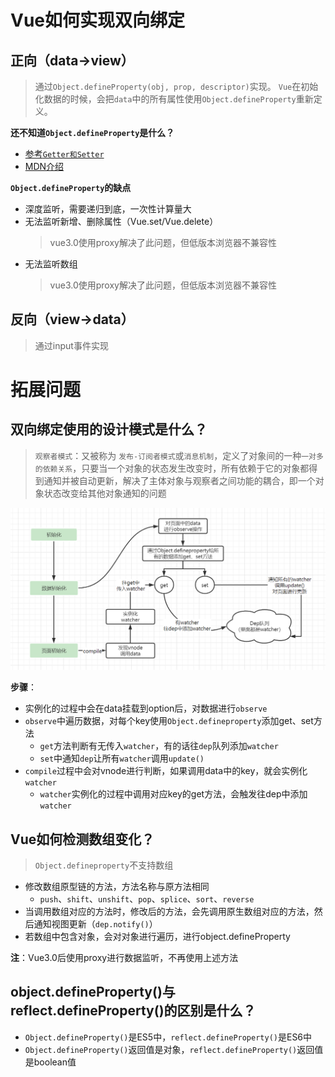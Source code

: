 # Vue如何实现双向绑定

## 正向（data->view）
> 通过`Object.defineProperty(obj, prop, descriptor)`实现。
> `Vue`在初始化数据的时候，会把`data`中的所有属性使用`Object.defineProperty`重新定义。

**还不知道`Object.defineProperty`是什么？**
+ [参考`Getter和Setter`](./../JS/07对象.md)
+ [MDN介绍](https://developer.mozilla.org/zh-CN/docs/Web/JavaScript/Reference/Global_Objects/Object/defineProperty)

**`Object.defineProperty`的缺点**
+ 深度监听，需要递归到底，一次性计算量大
+ 无法监听新增、删除属性（Vue.set/Vue.delete）
    > vue3.0使用proxy解决了此问题，但低版本浏览器不兼容性
+ 无法监听数组
    > vue3.0使用proxy解决了此问题，但低版本浏览器不兼容性

## 反向（view->data）
> 通过input事件实现

    
# 拓展问题

## 双向绑定使用的设计模式是什么？
> `观察者模式`：又被称为 `发布-订阅者模式`或`消息机制`，定义了对象间的一种`一对多的依赖关系`，只要当一个对象的状态发生改变时，所有依赖于它的对象都得到通知并被自动更新，解决了主体对象与观察者之间功能的耦合，即一个对象状态改变给其他对象通知的问题

![观察者模式](./../assets/imgs/Vue/观察者模式.png)

**步骤**：  
+ 实例化的过程中会在data挂载到option后，对数据进行`observe`
+ `observe`中遍历数据，对每个key使用`Object.defineproperty`添加get、set方法
  + `get`方法判断有无传入`watcher`，有的话往`dep`队列添加`watcher`
  + `set`中通知`dep`让所有`watcher`调用`update()`
+ `compile`过程中会对vnode进行判断，如果调用data中的key，就会实例化`watcher`
  + `watcher`实例化的过程中调用对应key的get方法，会触发往dep中添加`watcher`

## Vue如何检测数组变化？
> `Object.defineproperty`不支持数组
+ 修改数组原型链的方法，方法名称与原方法相同
  + `push`、`shift`、`unshift`、`pop`、`splice`、`sort`、`reverse`
+ 当调用数组对应的方法时，修改后的方法，会先调用原生数组对应的方法，然后通知视图更新（`dep.notify()`）
+ 若数组中包含对象，会对对象进行遍历，进行object.defineProperty

**注**：Vue3.0后使用proxy进行数据监听，不再使用上述方法
## object.defineProperty()与reflect.defineProperty()的区别是什么？
+ `Object.defineProperty()`是ES5中，`reflect.defineProperty()`是ES6中
+ `Object.defineProperty()`返回值是对象，`reflect.defineProperty()`返回值是boolean值


